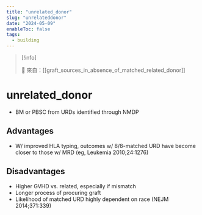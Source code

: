 ```yaml
---
title: "unrelated_donor"
slug: "unrelateddonor"
date: "2024-05-09"
enableToc: false
tags:
  - building
---
```


> [!info]
>
> 🌱 來自：[[graft_sources_in_absence_of_matched_related_donor]]

# unrelated_donor

- BM or PBSC from URDs identified through NMDP

## Advantages

- W/ improved HLA typing, outcomes w/ 8/8-matched URD have become closer to those w/ MRD (eg, Leukemia 2010;24:1276)

## Disadvantages

- Higher GVHD vs. related, especially if mismatch
- Longer process of procuring graft
- Likelihood of matched URD highly dependent on race (NEJM 2014;371:339)
